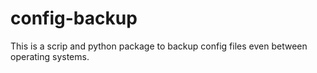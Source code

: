 # config-backup
This is a scrip and python package to backup config files even between operating systems.
